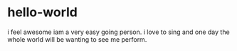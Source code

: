 # hello-world
i feel awesome
iam a very easy going person. i love to sing and one day the whole world will be wanting to see me perform.
